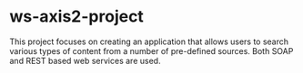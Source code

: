 ws-axis2-project
===================

This project focuses on creating an application that allows users to search various types of content from a number of pre-defined sources. Both SOAP and REST based web services are used.
